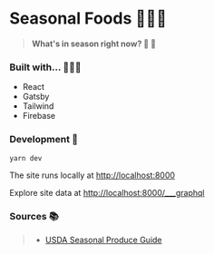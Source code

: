
# Seasonal Foods 👩🏻‍🌾

> **What's in season right now? 🤔 🥬**

### Built with... 💪😮‍💨

- React
- Gatsby
- Tailwind
- Firebase

### Development 🚀

```shell
yarn dev
```

The site runs locally at <http://localhost:8000>

Explore site data at <http://localhost:8000/___graphql>

### Sources 📚

> - [USDA Seasonal Produce Guide](https://snaped.fns.usda.gov/resources/nutrition-education-materials/seasonal-produce-guide)
